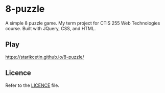 # 8-puzzle
A simple 8 puzzle game. My term project for CTIS 255 Web Technologies course. Built with JQuery, CSS, and HTML.

## Play
https://starikcetin.github.io/8-puzzle/

## Licence
Refer to the [LICENCE](/LICENSE) file.
